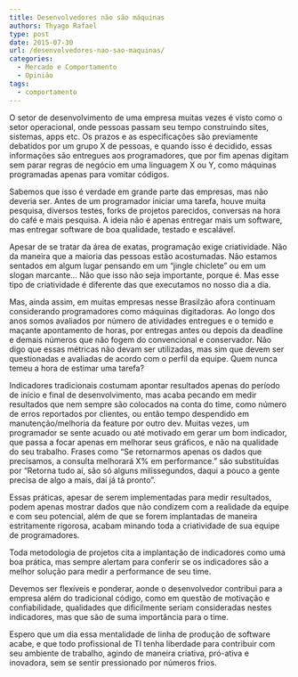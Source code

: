 ```yaml
---
title: Desenvolvedores não são máquinas
authors: Thyago Rafael
type: post
date: 2015-07-30
url: /desenvolvedores-nao-sao-maquinas/
categories:
  - Mercado e Comportamento
  - Opinião
tags:
  - comportamento
---
```

O setor de desenvolvimento de uma empresa muitas vezes é visto como o setor operacional, onde pessoas passam seu tempo construindo sites, sistemas, apps etc. Os prazos e as especificações são previamente debatidos por um grupo X de pessoas, e quando isso é decidido, essas informações são entregues aos programadores, que por fim apenas digitam sem parar regras de negócio em uma linguagem X ou Y, como máquinas programadas apenas para vomitar códigos.

Sabemos que isso é verdade em grande parte das empresas, mas não deveria ser. Antes de um programador iniciar uma tarefa, houve muita pesquisa, diversos testes, forks de projetos parecidos, conversas na hora do café e mais pesquisa. A ideia não é apenas entregar mais um software, mas entregar software de boa qualidade, testado e escalável.

Apesar de se tratar da área de exatas, programação exige criatividade. Não da maneira que a maioria das pessoas estão acostumadas. Não estamos sentados em algum lugar pensando em um &#8220;jingle chiclete&#8221; ou em um slogan marcante&#8230; Não que isso não seja importante, porque é. Mas esse tipo de criatividade é diferente das que executamos no nosso dia a dia.

Mas, ainda assim, em muitas empresas nesse Brasilzão afora continuam considerando programadores como máquinas digitadoras. Ao longo dos anos somos avaliados por número de atividades entregues e o temido e maçante apontamento de horas, por entregas antes ou depois da deadline e demais números que não fogem do convencional e conservador. Não digo que essas métricas não devam ser utilizadas, mas sim que devem ser questionadas e avaliadas de acordo com o perfil da equipe. Quem nunca temeu a hora de estimar uma tarefa?

Indicadores tradicionais costumam apontar resultados apenas do período de início e final de desenvolvimento, mas acaba pecando em medir resultados que nem sempre são colocados na conta do time, como número de erros reportados por clientes, ou então tempo despendido em manutenção/melhoria da feature por outro dev. Muitas vezes, um programador se sente acuado ou até motivado em gerar um bom indicador, que passa a focar apenas em melhorar seus gráficos, e não na qualidade do seu trabalho. Frases como “Se retornarmos apenas os dados que precisamos, a consulta melhorará X% em performance.” são substituídas por “Retorna tudo aí, são só alguns milissegundos, daqui a pouco a gente precisa de algo a mais, daí já tá pronto”.

Essas práticas, apesar de serem implementadas para medir resultados, podem apenas mostrar dados que não condizem com a realidade da equipe e com seu potencial, além de que se forem implantadas de maneira estritamente rigorosa, acabam minando toda a criatividade de sua equipe de programadores.

Toda metodologia de projetos cita a implantação de indicadores como uma boa prática, mas sempre alertam para conferir se os indicadores são a melhor solução para medir a performance de seu time.
  
Devemos ser flexíveis e ponderar, aonde o desenvolvedor contribui para a empresa além do tradicional código, como em questão de motivação e confiabilidade, qualidades que dificilmente seriam consideradas nestes indicadores, mas que são de suma importância para o time.

Espero que um dia essa mentalidade de linha de produção de software acabe, e que todo profissional de TI tenha liberdade para contribuir com seu ambiente de trabalho, agindo de maneira criativa, pró-ativa e inovadora, sem se sentir pressionado por números frios.